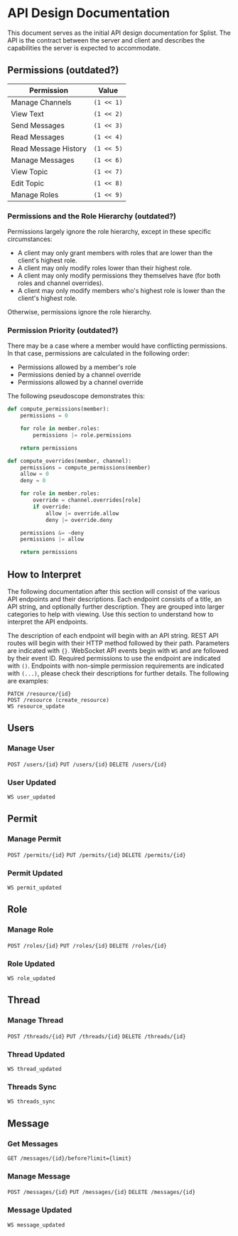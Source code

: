 # API Design Documentation

This document serves as the initial API design documentation for Splist. The API is the contract between the server and client and describes the capabilities the server is expected to accommodate.

## Permissions (outdated?)

| Permission           | Value      |
| -------------------- | ---------- |
| Manage Channels      | `(1 << 1)` |
| View Text            | `(1 << 2)` |
| Send Messages        | `(1 << 3)` |
| Read Messages        | `(1 << 4)` |
| Read Message History | `(1 << 5)` |
| Manage Messages      | `(1 << 6)` |
| View Topic           | `(1 << 7)` |
| Edit Topic           | `(1 << 8)` |
| Manage Roles         | `(1 << 9)` |

### Permissions and the Role Hierarchy (outdated?)

Permissions largely ignore the role hierarchy, except in these specific circumstances:

- A client may only grant members with roles that are lower than the client's highest role.
- A client may only modify roles lower than their highest role.
- A client may only modify permissions they themselves have (for both roles and channel overrides).
- A client may only modify members who's highest role is lower than the client's highest role.

Otherwise, permissions ignore the role hierarchy.

### Permission Priority (outdated?)

There may be a case where a member would have conflicting permissions. In that case, permissions are calculated in the following order:

- Permissions allowed by a member's role
- Permissions denied by a channel override
- Permissions allowed by a channel override

The following pseudoscope demonstrates this:

```py
def compute_permissions(member):
    permissions = 0

    for role in member.roles:
        permissions |= role.permissions

    return permissions

def compute_overrides(member, channel):
    permissions = compute_permissions(member)
    allow = 0
    deny = 0

    for role in member.roles:
        override = channel.overrides[role]
        if override:
            allow |= override.allow
            deny |= override.deny

    permissions &= ~deny
    permissions |= allow

    return permissions
```

## How to Interpret

The following documentation after this section will consist of the various API endpoints and their descriptions. Each endpoint consists of a title, an API string, and optionally further description. They are grouped into larger categories to help with viewing. Use this section to understand how to interpret the API endpoints.

The description of each endpoint will begin with an API string. REST API routes will begin with their HTTP method followed by their path. Parameters are indicated with `{}`. WebSocket API events begin with `WS` and are followed by their event ID. Required permissions to use the endpoint are indicated with `()`. Endpoints with non-simple permission requirements are indicated with `(...)`, please check their descriptions for further details. The following are examples:

```
PATCH /resource/{id}
POST /resource (create_resource)
WS resource_update
```

## Users

### Manage User

`POST /users/{id}`
`PUT /users/{id}`
`DELETE /users/{id}`

### User Updated

`WS user_updated`

## Permit

### Manage Permit

`POST /permits/{id}`
`PUT /permits/{id}`
`DELETE /permits/{id}`

### Permit Updated

`WS permit_updated`

## Role

### Manage Role

`POST /roles/{id}`
`PUT /roles/{id}`
`DELETE /roles/{id}`

### Role Updated

`WS role_updated`

## Thread

### Manage Thread

`POST /threads/{id}`
`PUT /threads/{id}`
`DELETE /threads/{id}`

### Thread Updated

`WS thread_updated`

### Threads Sync

`WS threads_sync`

## Message

### Get Messages

`GET /messages/{id}/before?limit={limit}`

### Manage Message

`POST /messages/{id}`
`PUT /messages/{id}`
`DELETE /messages/{id}`

### Message Updated

`WS message_updated`
